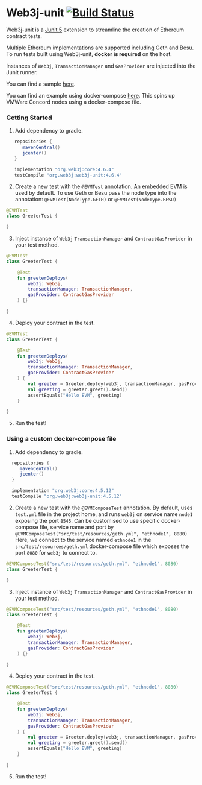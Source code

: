 # Web3j-unit [![Build Status](https://travis-ci.org/web3j/web3j-unit.svg?branch=master)](https://travis-ci.org/web3j/web3j-unit)

Web3j-unit is a [Junit 5](https://junit.org/junit5/docs/current/user-guide/) extension to streamline the creation of Ethereum contract tests.

Multiple Ethereum implementations are supported including Geth and Besu. To run tests built using Web3j-unit, **docker is required** on the host.

Instances of `Web3j`, `TransactionManager` and `GasProvider` are injected into the Junit runner.

You can find a sample [here](https://github.com/web3j/web3j-unitexample).

You can find an example using docker-compose [here](https://github.com/web3j/web3j-unit-docker-compose-example). This spins up VMWare Concord nodes using a docker-compose file. 

### Getting Started

1. Add dependency to gradle.

```groovy
   repositories {
      mavenCentral()
      jcenter()
   }

   implementation "org.web3j:core:4.6.4"
   testCompile "org.web3j:web3j-unit:4.6.4"
```

2. Create a new test with the `@EVMTest` annotation. An embedded EVM is used by default. To use Geth or Besu pass the node type into the annotation: `@EVMTest(NodeType.GETH)` or `@EVMTest(NodeType.BESU)`

```kotlin
@EVMTest
class GreeterTest {

}
```

3. Inject instance of `Web3j` `TransactionManager` and `ContractGasProvider` in your test method.

```kotlin
@EVMTest
class GreeterTest {

    @Test
    fun greeterDeploys(
        web3j: Web3j,
        transactionManager: TransactionManager,
        gasProvider: ContractGasProvider
    ) {}

}
```

4. Deploy your contract in the test.

```kotlin
@EVMTest
class GreeterTest {

    @Test
    fun greeterDeploys(
        web3j: Web3j,
        transactionManager: TransactionManager,
        gasProvider: ContractGasProvider
    ) {
        val greeter = Greeter.deploy(web3j, transactionManager, gasProvider, "Hello EVM").send()
        val greeting = greeter.greet().send()
        assertEquals("Hello EVM", greeting)
    }

}
```

5. Run the test!

### Using a custom docker-compose file

1. Add dependency to gradle.
   
```groovy
  repositories {
     mavenCentral()
     jcenter()
  }

  implementation "org.web3j:core:4.5.12"
  testCompile "org.web3j:web3j-unit:4.5.12"
```

2. Create a new test with the `@EVMComposeTest` annotation.
By default, uses `test.yml` file in the project home, and runs `web3j` on service name `node1` exposing the port `8545`. 
Can be customised to use specific docker-compose file, service name and port by `@EVMComposeTest("src/test/resources/geth.yml", "ethnode1", 8080)`
Here, we connect to the service named `ethnode1` in the `src/test/resources/geth.yml` docker-compose file which exposes the port `8080` for `web3j` to connect to. 

```kotlin
@EVMComposeTest("src/test/resources/geth.yml", "ethnode1", 8080)
class GreeterTest {

}
```

3. Inject instance of `Web3j` `TransactionManager` and `ContractGasProvider` in your test method.

```kotlin
@EVMComposeTest("src/test/resources/geth.yml", "ethnode1", 8080)
class GreeterTest {

    @Test
    fun greeterDeploys(
        web3j: Web3j,
        transactionManager: TransactionManager,
        gasProvider: ContractGasProvider
    ) {}

}
```

4. Deploy your contract in the test.

```kotlin
@EVMComposeTest("src/test/resources/geth.yml", "ethnode1", 8080)
class GreeterTest {

    @Test
    fun greeterDeploys(
        web3j: Web3j,
        transactionManager: TransactionManager,
        gasProvider: ContractGasProvider
    ) {
        val greeter = Greeter.deploy(web3j, transactionManager, gasProvider, "Hello EVM").send()
        val greeting = greeter.greet().send()
        assertEquals("Hello EVM", greeting)
    }

}
```

5. Run the test!
